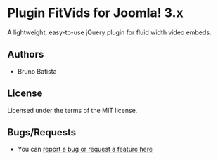 Plugin FitVids for Joomla! 3.x
==============================

A lightweight, easy-to-use jQuery plugin for fluid width video embeds.

## Authors

* Bruno Batista

## License

Licensed under the terms of the MIT license.

## Bugs/Requests

* You can [report a bug or request a feature here](http://github.com/joomlapro/plg_system_fitvids/issues)